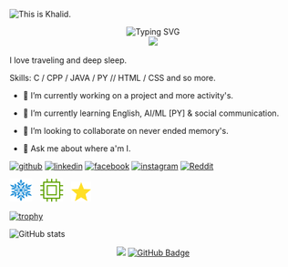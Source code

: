 ![This is Khalid.](https://scontent.fdac8-1.fna.fbcdn.net/v/t39.30808-6/289644110_544341383843673_2935416153480948341_n.jpg?_nc_cat=110&ccb=1-7&_nc_sid=e3f864&_nc_eui2=AeENZ6snyMbTUqJ8X1FaF1u1V31pLUb1aMhXfWktRvVoyDfU9GwZUdi2XUZ6tkpXOljXKgMyj_lVXSo6y6TwmTjg&_nc_ohc=PD1RlckwCecAX8nTbHC&_nc_ht=scontent.fdac8-1.fna&oh=00_AfAPMFKV3VQSMemebhquK45HmHKITd_TVqv8NBIZCLgsJQ&oe=6408ED10)

<p align="center">
<img src="https://readme-typing-svg.herokuapp.com?font=Fira+Code&duration=4979&pause=800&color=33F765&background=2507FF00&vCenter=true&width=435&lines=HI,+I'M+Khalid+Mahmud🙋‍♂️;HI,+I'M+Khalid+Mahmud👋&center=true" alt="Typing SVG" /><br/>
<img src="https://readme-typing-svg.herokuapp.com?lines=🤩Love+Coding+and+Designing;🤩Love+Learning;💪Hard+Worker;🤔Critical+Thinking&center=true">
</p>

I love traveling and deep sleep.

Skills: C / CPP / JAVA / PY // HTML / CSS and so more.

- 🔭 I’m currently working on a project and more activity's. 

- 🌱 I’m currently learning English, AI/ML [PY] & social communication. 

- 👯 I’m looking to collaborate on never ended memory's. 

- 💬 Ask me about where a'm I. 

[<img src='https://cdn.jsdelivr.net/npm/simple-icons@3.0.1/icons/github.svg' alt='github' height='40'>](https://github.com/skhalidmahmud)  [<img src='https://cdn.jsdelivr.net/npm/simple-icons@3.0.1/icons/linkedin.svg' alt='linkedin' height='40'>](https://www.linkedin.com/in/skhalidmahmud/)  [<img src='https://cdn.jsdelivr.net/npm/simple-icons@3.0.1/icons/facebook.svg' alt='facebook' height='40'>](https://www.facebook.com/skhalidmahmud)  [<img src='https://cdn.jsdelivr.net/npm/simple-icons@3.0.1/icons/instagram.svg' alt='instagram' height='40'>](https://www.instagram.com/khalidmahmudoff/)  [<img src='https://cdn.jsdelivr.net/npm/simple-icons@3.0.1/icons/reddit.svg' alt='Reddit' height='40'>](https://www.reddit.com/user/skhalidmahmud)  

<a href='https://archiveprogram.github.com/'><img src='https://raw.githubusercontent.com/acervenky/animated-github-badges/master/assets/acbadge.gif' width='40' height='40'></a> <a href='https://docs.github.com/en/developers'><img src='https://raw.githubusercontent.com/acervenky/animated-github-badges/master/assets/devbadge.gif' width='40' height='40'></a> <a href='https://stars.github.com/'><img src='https://raw.githubusercontent.com/acervenky/animated-github-badges/master/assets/starbadge.gif' width='35' height='35'></a> 

[![trophy](https://github-profile-trophy.vercel.app/?username=skhalidmahmud)](https://github.com/ryo-ma/github-profile-trophy)

![GitHub stats](https://github-readme-stats.vercel.app/api?username=skhalidmahmud&show_icons=true&count_private=true)  

<!-- ![GitHub Activity Graph](https://activity-graph.herokuapp.com/graph?username=skhalidmahmud)  

![GitHub metrics](https://metrics.lecoq.io/skhalidmahmud) -->

<p align="center">
<a href="https://github.com/skhalidmahmud/github-profile-views-counter"><img src="https://komarev.com/ghpvc/?username=skhalidmahmud"></a>
<a href="https://github.com/skhalidmahmud?tab=followers"><img src="https://img.shields.io/github/followers/skhalidmahmud?label=Followers&style=social" alt="GitHub Badge"></a>
</p>

